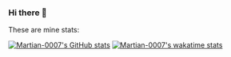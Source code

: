 ### Hi there 👋

These are mine stats:

[![Martian-0007's GitHub stats](https://github-readme-stats.vercel.app/api?username=Martian-0007&show_icons=true&theme=gradient)](https://github.com/anuraghazra/github-readme-stats)
[![Martian-0007's wakatime stats](https://github-readme-stats.vercel.app/api/wakatime?username=Martian_0007&theme=synthwave)](https://github.com/anuraghazra/github-readme-stats)

<!--
Try wakatime
-->


<!--
**Martian-0007/Martian-0007** is a ✨ _special_ ✨ repository because its `README.md` (this file) appears on your GitHub profile.

Here are some ideas to get you started:

- 🔭 I’m currently working on ...
- 🌱 I’m currently learning ...
- 👯 I’m looking to collaborate on ...
- 🤔 I’m looking for help with ...
- 💬 Ask me about ...
- 📫 How to reach me: ...
- 😄 Pronouns: ...
- ⚡ Fun fact: ...
-->
